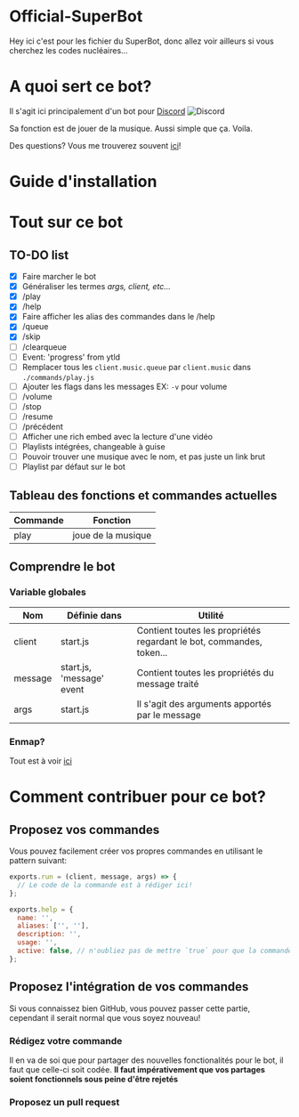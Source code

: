 # Official-SuperBot
Hey ici c'est pour les fichier du SuperBot, donc allez voir ailleurs si vous cherchez les codes nucléaires...

# A quoi sert ce bot?
Il s'agit ici principalement d'un bot pour [Discord](https://discordapp.com) ![Discord](https://goo.gl/2xXR9v)

Sa fonction est de jouer de la musique. Aussi simple que ça. Voila.

Des questions? Vous me trouverez souvent [ici](https://discord.gg/3W6eFsE)!

# Guide d'installation


# Tout sur ce bot
## TO-DO list
- [x] Faire marcher le bot
- [x] Généraliser les termes *args, client, etc...*
- [x] /play
- [x] /help
- [x] Faire afficher les alias des commandes dans le /help
- [x] /queue
- [x] /skip
- [ ] /clearqueue
- [ ] Event: 'progress' from ytld
- [ ] Remplacer tous les `client.music.queue` par `client.music` dans `./commands/play.js`
- [ ] Ajouter les flags dans les messages   EX: `-v` pour volume
- [ ] /volume
- [ ] /stop
- [ ] /resume
- [ ] /précédent
- [ ] Afficher une rich embed avec la lecture d'une vidéo
- [ ] Playlists intégrées, changeable à guise
- [ ] Pouvoir trouver une musique avec le nom, et pas juste un link brut
- [ ] Playlist par défaut sur le bot

## Tableau des fonctions et commandes actuelles
Commande | Fonction
------------ | -------------
play | joue de la musique

## Comprendre le bot
### Variable globales
Nom | Définie dans | Utilité
------------- | ------------- | -------------
client | start.js | Contient toutes les propriétés regardant le bot, commandes, token...
message | start.js, 'message' event | Contient toutes les propriétés du message traité
args | start.js | Il s'agit des arguments apportés par le message

### Enmap?
Tout est à voir [ici](https://github.com/eslachance/enmap)

# Comment contribuer pour ce bot?
## Proposez vos commandes
Vous pouvez facilement créer vos propres commandes en utilisant le pattern suivant:

```js
exports.run = (client, message, args) => {
  // Le code de la commande est à rédiger ici!
};

exports.help = {
  name: '',
  aliases: ['', ''],
  description: '',
  usage: '',
  active: false, // n'oubliez pas de mettre `true` pour que la commande soit prise en compte
};
```

## Proposez l'intégration de vos commandes
Si vous connaissez bien GitHub, vous pouvez passer cette partie, cependant il serait normal que vous soyez nouveau!

### Rédigez votre commande
Il en va de soi que pour partager des nouvelles fonctionalités pour le bot, il faut que celle-ci soit codée.
**Il faut impérativement que vos partages soient fonctionnels sous peine d'être rejetés**

### Proposez un pull request
